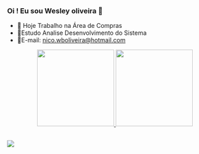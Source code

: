 ### Oi ! Eu sou Wesley oliveira 👋

- 🔭 Hoje Trabalho na Área de Compras 
- 🎒Estudo Analise Desenvolvimento do Sistema 
- 📧E-mail: nico.wboliveira@hotmail.com

<div align="center">
  <a href="https://github.com/nico-oliveira">
  <img height="180em" src="https://github-readme-stats.vercel.app/api?username=nico-oliveira&show_icons=true&theme=dark&include_all_commits=true&count_private=true"/>
  <img height="180em" src="https://github-readme-stats.vercel.app/api/top-langs/?username=nico-oliveira&layout=compact&langs_count=7&theme=dark"/>
</div>

</div>
  
  ##
 
<div> 
 
  <a href="https://instagram.com/nico_oliveirah" target="_blank"><img src="https://img.shields.io/badge/-Instagram-%23E4405F?style=for-the-badge&logo=instagram&logoColor=white" target="_blank"></a>
 	
  
</div>

            
